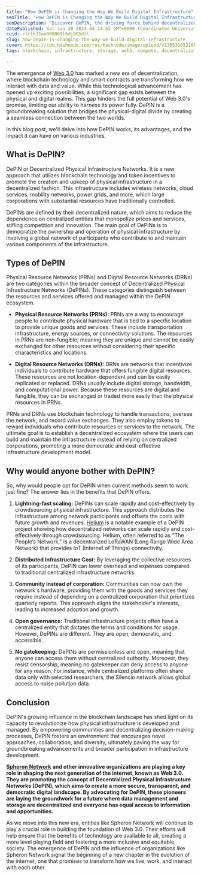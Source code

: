 ```yaml
---
title: "How DePIN is Changing the Way We Build Digital Infrastructure"
seoTitle: "How DePIN is Changing the Way We Build Digital Infrastructure"
seoDescription: "Discover DePIN, the driving force behind decentralized physical infrastructure in Web 3.0. Learn how it enables community-driven networks, reduces costs"
datePublished: Sat Jan 20 2024 04:14:53 GMT+0000 (Coordinated Universal Time)
cuid: clrlk31oa000009l6dj985d1l
slug: how-depin-is-changing-the-way-we-build-digital-infrastructure
cover: https://cdn.hashnode.com/res/hashnode/image/upload/v1705316521668/c03346c1-2911-421d-ac61-c0d8e086de9a.png
tags: blockchain, infrastructure, storage, web3, compute, decentralization, depin, digital-infrastructure

---
```


The emergence of [Web 3.0](https://en.wikipedia.org/wiki/Web3) has marked a new era of decentralization, where blockchain technology and smart contracts are transforming how we interact with data and value. While this technological advancement has opened up exciting possibilities, a significant gap exists between the physical and digital realms. This gap hinders the full potential of Web 3.0's promise, limiting our ability to harness its power fully. DePIN is a groundbreaking solution that bridges the physical-digital divide by creating a seamless connection between the two worlds. 

In this blog post, we'll delve into how DePIN works, its advantages, and the impact it can have on various industries.

## What is DePIN?

DePIN or Decentralized Physical Infrastructure Networks. It is a new approach that utilizes blockchain technology and token incentives to promote the creation and upkeep of physical infrastructure in a decentralized fashion. This infrastructure includes wireless networks, cloud services, mobility networks, power grids, and more, which large corporations with substantial resources have traditionally controlled.

DePINs are defined by their decentralized nature, which aims to reduce the dependence on centralized entities that monopolize prices and services, stifling competition and innovation. The main goal of DePINs is to democratize the ownership and operation of physical infrastructure by involving a global network of participants who contribute to and maintain various components of the infrastructure.

## Types of DePIN

Physical Resource Networks (PRNs) and Digital Resource Networks (DRNs) are two categories within the broader concept of Decentralized Physical Infrastructure Networks (DePINs). These categories distinguish between the resources and services offered and managed within the DePIN ecosystem.

* **Physical Resource Networks (PRNs):** PRNs are a way to encourage people to contribute physical hardware that is tied to a specific location to provide unique goods and services. These include transportation infrastructure, energy sources, or connectivity solutions. The resources in PRNs are non-fungible, meaning they are unique and cannot be easily exchanged for other resources without considering their specific characteristics and locations.
    
* **Digital Resource Networks (DRNs):** DRNs are networks that incentivize individuals to contribute hardware that offers fungible digital resources. These resources are not location-dependent and can be easily replicated or replaced. DRNs usually include digital storage, bandwidth, and computational power. Because these resources are digital and fungible, they can be exchanged or traded more easily than the physical resources in PRNs.
    

PRNs and DRNs use blockchain technology to handle transactions, oversee the network, and record value exchanges. They also employ tokens to reward individuals who contribute resources or services to the network. The ultimate goal is to establish a decentralized ecosystem where the users can build and maintain the infrastructure instead of relying on centralized corporations, promoting a more democratic and cost-effective infrastructure development model.

## Why would anyone bother with DePIN?

So, why would people opt for DePIN when current methods seem to work just fine? The answer lies in the benefits that DePIN offers.

1. **Lightning-fast scaling:** DePINs can scale rapidly and cost-effectively by crowdsourcing physical infrastructure. This approach distributes the infrastructure among network participants and offsets the costs with future growth and revenues. [Helium](https://www.helium.com/) is a notable example of a DePIN project showing how decentralized networks can scale rapidly and cost-effectively through crowdsourcing. Helium, often referred to as "The People’s Network," is a decentralized LoRaWAN (Long Range Wide Area Network) that provides IoT (Internet of Things) connectivity. 
    
2. **Distributed Infrastructure Cost:** By leveraging the collective resources of its participants, DePIN can lower overhead and expenses compared to traditional centralized infrastructure networks.
    
3. **Community instead of corporation:** Communities can now own the network's hardware, providing them with the goods and services they require instead of depending on a centralized corporation that prioritizes quarterly reports. This approach aligns the stakeholder's interests, leading to increased adoption and growth. 
    
4. **Open governance:** Traditional infrastructure projects often have a centralized entity that dictates the terms and conditions for usage. However, DePINs are different. They are open, democratic, and accessible. 
    
5. **No gatekeeping:** DePINs are permissionless and open, meaning that anyone can access them without centralized authority. Moreover, they resist censorship, meaning no gatekeeper can deny access to anyone for any reason. For instance, while centralized platforms often share data only with selected researchers, the Silencio network allows global access to noise pollution data.
    

## Conclusion

DePIN's growing influence in the blockchain landscape has shed light on its capacity to revolutionize how physical infrastructure is developed and managed. By empowering communities and decentralizing decision-making processes, DePIN fosters an environment that encourages novel approaches, collaboration, and diversity, ultimately paving the way for groundbreaking advancements and broader participation in infrastructure development.

[**Spheron Network**](https://www.spheron.network/) **and other innovative organizations are playing a key role in shaping the next generation of the internet, known as Web 3.0. They are promoting the concept of Decentralized Physical Infrastructure Networks (DePIN), which aims to create a more secure, transparent, and democratic digital landscape. By advocating for DePIN, these pioneers are laying the groundwork for a future where data management and storage are decentralized and everyone has equal access to information and opportunities.**

As we move into this new era, entities like Spheron Network will continue to play a crucial role in building the foundation of Web 3.0. Their efforts will help ensure that the benefits of technology are available to all, creating a more level playing field and fostering a more inclusive and equitable society. The emergence of DePIN and the influence of organizations like Spheron Network signal the beginning of a new chapter in the evolution of the internet, one that promises to transform how we live, work, and interact with each other.